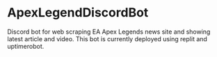 # ApexLegendDiscordBot

Discord bot for web scraping EA Apex Legends news site and showing latest article and video. 
This bot is currently deployed using replit and uptimerobot.
